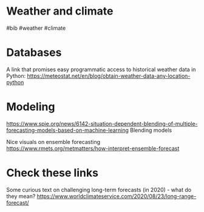 # Weather and climate

#bib #weather #climate

# Databases

A link that promises easy programmatic access to historical weather data in Python:
https://meteostat.net/en/blog/obtain-weather-data-any-location-python

# Modeling

https://www.spie.org/news/6142-situation-dependent-blending-of-multiple-forecasting-models-based-on-machine-learning
Blending models

Nice visuals on ensemble forecasting
https://www.rmets.org/metmatters/how-interpret-ensemble-forecast

# Check these links

Some curious text on challenging long-term forecasts (in 2020) - what do they mean?
https://www.worldclimateservice.com/2020/08/23/long-range-forecast/